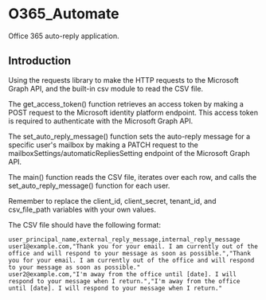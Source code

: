 # O365_Automate

Office 365 auto-reply application.

## Introduction

Using the requests library to make the HTTP requests to the Microsoft Graph API, and the built-in csv module to read the CSV file.

The get_access_token() function retrieves an access token by making a POST request to the Microsoft identity platform endpoint. This access token is required to authenticate with the Microsoft Graph API.

The set_auto_reply_message() function sets the auto-reply message for a specific user's mailbox by making a PATCH request to the mailboxSettings/automaticRepliesSetting endpoint of the Microsoft Graph API.

The main() function reads the CSV file, iterates over each row, and calls the set_auto_reply_message() function for each user.

Remember to replace the client_id, client_secret, tenant_id, and csv_file_path variables with your own values.

The CSV file should have the following format:

```csv
user_principal_name,external_reply_message,internal_reply_message
user1@example.com,"Thank you for your email. I am currently out of the office and will respond to your message as soon as possible.","Thank you for your email. I am currently out of the office and will respond to your message as soon as possible."
user2@example.com,"I'm away from the office until [date]. I will respond to your message when I return.","I'm away from the office until [date]. I will respond to your message when I return."
```